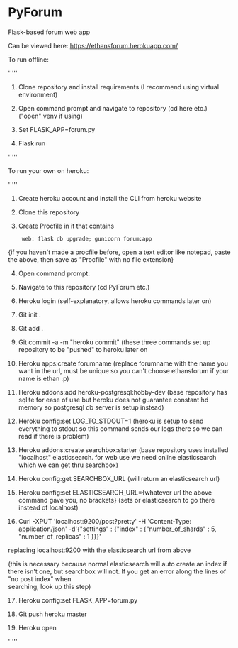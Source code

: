 # PyForum

Flask-based forum web app

Can be viewed here: https://ethansforum.herokuapp.com/

To run offline:

'''''

1) Clone repository and install requirements (I recommend using virtual environment)

2) Open command prompt and navigate to repository (cd here etc.) ("open" venv if using)

3) Set FLASK_APP=forum.py

4) Flask run

'''''

To run your own on heroku:

'''''

1) Create heroku account and install the CLI from heroku website

2) Clone this repository

3) Create Procfile in it that contains

		web: flask db upgrade; gunicorn forum:app
	
{if you haven't made a procfile before, open a text editor like notepad, paste the above, then save as "Procfile" with no file extension}

4) Open command prompt:

5) Navigate to this repository (cd PyForum etc.)
  
6) Heroku login (self-explanatory, allows heroku commands later on)
	
7) Git init .
	
8) Git add . 
	
9) Git commit -a -m "heroku commit" (these three commands set up repository to be "pushed" to heroku later on
	
10) Heroku apps:create forumname (replace forumname with the name you want in the url, must be unique so you can't choose ethansforum if your name is ethan :p)
	
11) Heroku addons:add heroku-postgresql:hobby-dev (base repository has sqlite for ease of use but heroku does not guarantee constant hd memory so postgresql db server is setup instead) 

12) Heroku config:set LOG_TO_STDOUT=1 (heroku is setup to send everything to stdout so this command sends our logs there so we can read if there is problem)
	
13) Heroku addons:create searchbox:starter (base repository uses installed "localhost" elasticsearch. for web use we need online elasticsearch which we can get thru searchbox) 

14) Heroku config:get SEARCHBOX_URL (will return an elasticsearch url)
	
15) Heroku config:set ELASTICSEARCH_URL={whatever url the above command gave you, no brackets} (sets or elasticsearch to go there instead of localhost)

16) Curl -XPUT 'localhost:9200/post?pretty' -H 'Content-Type: application/json' -d'{"settings" : {"index" : {"number_of_shards" : 5, 	"number_of_replicas" : 1 }}}' 
  
   replacing localhost:9200 with the elasticsearch url from above
    
   (this is necessary because normal elasticsearch will auto create an index if there isn't one, but searchbox will not. If you get an error along the lines of "no post index" when   
    searching, look up this step)

17) Heroku config:set FLASK_APP=forum.py
  
18) Git push heroku master
	
19) Heroku open
  
'''''
